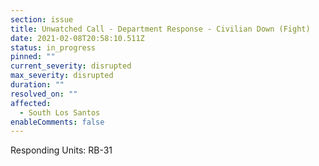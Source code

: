 ```yaml
---
section: issue
title: Unwatched Call - Department Response - Civilian Down (Fight)
date: 2021-02-08T20:58:10.511Z
status: in_progress
pinned: ""
current_severity: disrupted
max_severity: disrupted
duration: ""
resolved_on: ""
affected:
  - South Los Santos
enableComments: false
---
```

Responding Units: RB-31